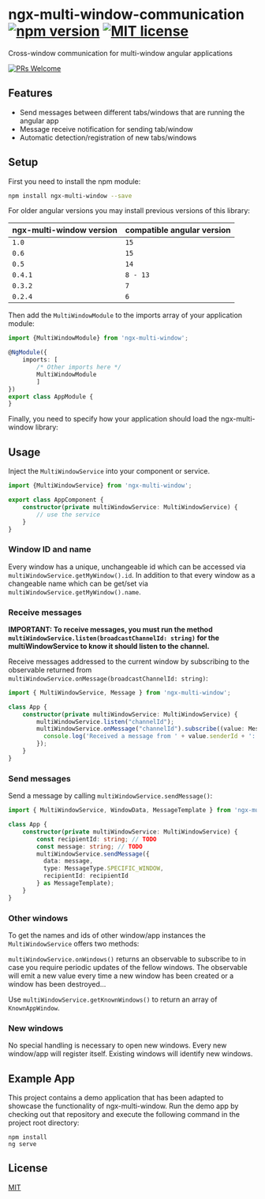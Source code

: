 # ngx-multi-window-communication [![npm version](https://img.shields.io/npm/v/ngx-multi-window.svg?style=flat)](https://www.npmjs.com/package/ngx-multi-window) [![MIT license](http://img.shields.io/badge/license-MIT-brightgreen.svg)](http://opensource.org/licenses/MIT)

Cross-window communication for multi-window angular applications

[![PRs Welcome](https://img.shields.io/badge/PRs-welcome-brightgreen.svg?style=flat)](http://makeapullrequest.com)

## Features

- Send messages between different tabs/windows that are running the angular app
- Message receive notification for sending tab/window
- Automatic detection/registration of new tabs/windows

## Setup

First you need to install the npm module:
```sh
npm install ngx-multi-window --save
```

For older angular versions you may install previous versions of this library:

| ngx-multi-window version | compatible angular version |
|--------------------------|----------------------------|
| `1.0`                    | `15`                       |
| `0.6`                    | `15`                       |
| `0.5`                    | `14`                       |
| `0.4.1`                  | `8 - 13`                   |
| `0.3.2`                  | `7`                        |
| `0.2.4`                  | `6`                        |

Then add the `MultiWindowModule` to the imports array of your application module:

```typescript
import {MultiWindowModule} from 'ngx-multi-window';

@NgModule({
    imports: [
        /* Other imports here */
        MultiWindowModule
        ]
})
export class AppModule {
}
```

Finally, you need to specify how your application should load the ngx-multi-window library:

## Usage

Inject the `MultiWindowService` into your component or service.

```typescript
import {MultiWindowService} from 'ngx-multi-window';

export class AppComponent {
    constructor(private multiWindowService: MultiWindowService) {
        // use the service 
    }
}   
```

### Window ID and name

Every window has a unique, unchangeable id which can be accessed via `multiWindowService.getMyWindow().id`.
In addition to that every window as a changeable name which can be get/set 
via `multiWindowService.getMyWindow().name`.

### Receive messages

**IMPORTANT: To receive messages, you must run the method `multiWindowService.listen(broadcastChannelId: string)` for the multiWindowService to know it should listen to the channel.**

Receive messages addressed to the current window by subscribing to the observable returned from
`multiWindowService.onMessage(broadcastChannelId: string)`:

```typescript
import { MultiWindowService, Message } from 'ngx-multi-window';

class App {
    constructor(private multiWindowService: MultiWindowService) {
        multiWindowService.listen("channelId");
        multiWindowService.onMessage("channelId").subscribe((value: Message) => {
          console.log('Received a message from ' + value.senderId + ': ' + value.data);
        });
    } 
}
```

### Send messages

Send a message by calling `multiWindowService.sendMessage()`:

```typescript
import { MultiWindowService, WindowData, MessageTemplate } from 'ngx-multi-window';

class App {
    constructor(private multiWindowService: MultiWindowService) {
        const recipientId: string; // TODO
        const message: string; // TODO
        multiWindowService.sendMessage({
          data: message,
          type: MessageType.SPECIFIC_WINDOW,
          recipientId: recipientId
        } as MessageTemplate);
    }
}
``` 

### Other windows

To get the names and ids of other window/app instances the `MultiWindowService` offers two methods:

`multiWindowService.onWindows()` returns an observable to subscribe to in case you require periodic updates of the fellow windows. The observable will emit a new value every time a new window has been created or a window has been destroyed...

Use `multiWindowService.getKnownWindows()` to return an array of `KnownAppWindow`.

### New windows

No special handling is necessary to open new windows. Every new window/app will register itself. Existing windows will identify new windows.

## Example App

This project contains a demo application that has been adapted to showcase the functionality of ngx-multi-window. 
Run the demo app by checking out that repository and execute the following command in the project root directory:

 ```
npm install
ng serve
 ```

## License

[MIT](LICENSE)

